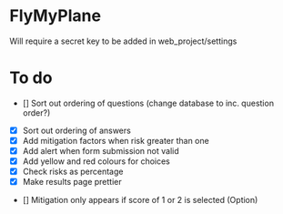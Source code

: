 # FlyMyPlane

Will require a secret key to be added in web_project/settings


# To do

- [] Sort out ordering of questions (change database to inc. question order?)
- [x] Sort out ordering of answers
- [x] Add mitigation factors when risk greater than one
- [x] Add alert when form submission not valid
- [x] Add yellow and red colours for choices
- [x] Check risks as percentage
- [x] Make results page prettier
- [] Mitigation only appears if score of 1 or 2 is selected (Option)